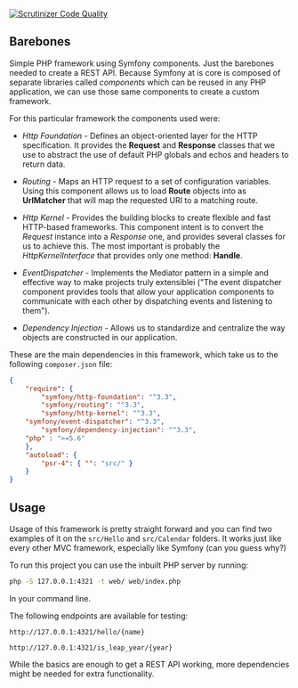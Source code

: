 [![Scrutinizer Code Quality](https://scrutinizer-ci.com/g/DailyMatters/MYF/badges/quality-score.png?b=master)](https://scrutinizer-ci.com/g/DailyMatters/MYF/?branch=master)

## Barebones

Simple PHP framework using Symfony components. Just the barebones needed to create a REST API. Because Symfony at is core is composed of separate libraries called *components* which can be reused in any PHP application, we can use those same components to create a custom framework.

For this particular framework the components used were:

* *Http Foundation* - Defines an object-oriented layer for the HTTP specification. It provides the **Request** and **Response** classes that we use to abstract the use of default PHP globals and echos and headers to return data.

* *Routing* - Maps an HTTP request to a set of configuration variables. Using this component allows us to load **Route** objects into as **UrlMatcher** that will map the requested URI to a matching route.

* *Http Kernel* - Provides the building blocks to create flexible and fast HTTP-based frameworks. This component intent is to convert the *Request* instance into a *Response* one, and provides several classes for us to achieve this. The most important is probably the *HttpKernelInterface* that provides only one method: **Handle**.

* *EventDispatcher* - Implements the Mediator pattern in a simple and effective way to make projects truly extensiblei ("The event dispatcher component provides tools that allow your application components to communicate with each other by dispatching events and listening to them").

* *Dependency Injection* - Allows us to standardize and centralize the way objects are constructed in our application.

These are the main dependencies in this framework, which take us to the following `composer.json` file:

```json
{
    "require": {
        "symfony/http-foundation": "^3.3",
        "symfony/routing": "^3.3",
        "symfony/http-kernel": "^3.3",
	"symfony/event-dispatcher": "^3.3",
        "symfony/dependency-injection": "^3.3",
	"php" : ">=5.6"
    },
    "autoload": {
        "psr-4": { "": "src/" }
    }
}
```

## Usage

Usage of this framework is pretty straight forward and you can find two examples of it on the `src/Hello` and `src/Calendar` folders.  It works just like every other MVC framework, especially like Symfony (can you guess why?)

To run this project you can use the inbuilt PHP server by running:

```bash
php -S 127.0.0.1:4321 -t web/ web/index.php
```

In your command line.

The following endpoints are available for testing:

`http://127.0.0.1:4321/hello/{name}`

`http://127.0.0.1:4321/is_leap_year/{year}`

While the basics are enough to get a REST API working, more dependencies might be needed for extra functionality.
